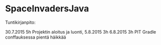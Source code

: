 # SpaceInvadersJava

Tuntikirjanpito:

30.7.2015   5h  Projektin aloitus ja luonti, 
 5.8.2015   3h 
 6.8.2015   3h PIT Gradle conffauksessa pientä häikkää


